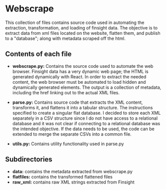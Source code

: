# Webscrape

This collection of files contains source code used in automating the extraction, transformation, and loading of finsight data. The objective is to extract data from xml files located on the website, flatten them, and publish to a "database"; along with metadata scraped off the html. 

## Contents of each file

- **webscrape.py:** Contains the source code used to automate the web browser. Finsight data has a very dynamic web page; the HTML is generated dynamically with React. In order to extract the needed content, the web browser must be automated to load hidden and dynamically generated elements. The output is a collection of metadata, including the href linking out to the actual XML files.

- **parse.py:** Contains source code that extracts the XML content, transforms it, and flattens it into a tabular structure. The instructions specified to create a singular flat database. I decided to store each XML separately in a CSV structure since I do not have access to a relational database and it was not clear if connecting to a relational database was the intended objective. If the data needs to be used, the code can be extended to merge the separate CSVs into a common file. 

- **utils.py:** Contains utility functionality used in parse.py

## Subdirectories

- **data:** contains the metadata extracted from webscrape.py
- **flatfiles:** contains the transformed flattened files
- **raw_xml:** contains raw XML strings extracted from Finsight